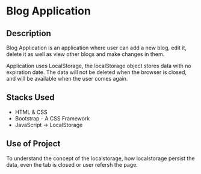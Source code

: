 # Blog Application

## Description
Blog Application is an application where user can add a new blog, edit it, delete it as well as view other blogs and make changes in them. 

Application uses LocalStorage, the localStorage object stores data with no expiration date. The data will not be deleted when the browser is closed, and will be available when the user comes again.

## Stacks Used
* HTML & CSS
* Bootstrap - A CSS Framework
* JavaScript -> LocalStorage

## Use of Project

To understand the concept of the localstorage, how localstorage persist the data, even the tab is closed or user refersh the page.
